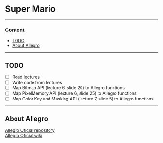 # Super Mario

---

### Content
- [TODO](#todo)
- [About Allegro](#about-allegro)

---

## TODO

- [ ] Read lectures
- [ ] Write code from lectures
- [ ] Map Bitmap API (lecture 6, slide 20) to Allegro functions
- [ ] Map PixelMemory API (lecture 6, slide 25) to Allegro functions
- [ ] Map Color Key and Masking API (lecture 7, slide 5) to Allegro functions

---

## About Allegro

[Allegro Oficial repository](https://github.com/liballeg/allegro5)  
[Allegro Oficial wiki](https://github.com/liballeg/allegro_wiki/wiki)